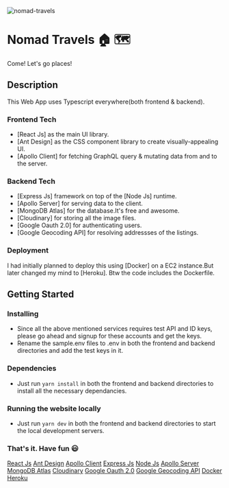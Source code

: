 <img src='https://www.subhamray.com/_next/image?url=%2F_next%2Fstatic%2Fimage%2Fcomponents%2Fassets%2Fnomad-travels.16511fe490c1eea362507d0cc27a0528.jpeg&w=1920&q=75' alt='nomad-travels' />

# Nomad Travels 🏠 🗺️

Come! Let's go places!

## Description

This Web App uses Typescript everywhere(both frontend & backend).

### Frontend Tech

- [React Js] as the main UI library.
- [Ant Design] as the CSS component library to create visually-appealing UI.
- [Apollo Client] for fetching GraphQL query & mutating data from and to the server.

### Backend Tech

- [Express Js] framework on top of the [Node Js] runtime.
- [Apollo Server] for serving data to the client.
- [MongoDB Atlas] for the database.It's free and awesome.
- [Cloudinary] for storing all the image files.
- [Google Oauth 2.0] for authenticating users.
- [Google Geocoding API] for resolving addressses of the listings.

### Deployment

I had initially planned to deploy this using [Docker] on a EC2 instance.But later changed my mind to [Heroku]. Btw the code includes the Dockerfile.

## Getting Started

### Installing

- Since all the above mentioned services requires test API and ID keys, please go ahead and signup for these accounts and get the keys.
- Rename the sample.env files to .env in both the frontend and backend directories and add the test keys in it.

### Dependencies

- Just run `yarn install` in both the frontend and backend directories to install all the necessary dependancies.

### Running the website locally

- Just run `yarn dev` in both the frontend and backend directories to start the local development servers.

### That's it. Have fun 😃

[React Js](https://reactjs.org/)
[Ant Design](https://ant.design/)
[Apollo Client](https://www.apollographql.com/)
[Express Js](https://expressjs.com/)
[Node Js](https://nodejs.org/en/)
[Apollo Server](https://www.apollographql.com/)
[MongoDB Atlas](https://www.mongodb.com/cloud/atlas)
[Cloudinary](https://cloudinary.com/)
[Google Oauth 2.0](https://developers.google.com/identity/protocols/oauth2)
[Google Geocoding API](https://developers.google.com/maps/documentation/geocoding/overview)
[Docker](https://www.docker.com/)
[Heroku](https://www.heroku.com/)
